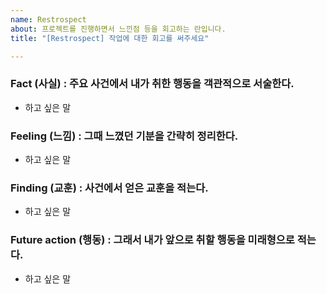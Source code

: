 ```yaml
---
name: Restrospect
about: 프로젝트를 진행하면서 느낀점 등을 회고하는 란입니다.
title: "[Restrospect] 작업에 대한 회고를 써주세요"

---
```


### Fact (사실) : 주요 사건에서 내가 취한 행동을 객관적으로 서술한다.
- 하고 싶은 말

### Feeling (느낌) : 그때 느꼈던 기분을 간략히 정리한다.
- 하고 싶은 말

### Finding (교훈) : 사건에서 얻은 교훈을 적는다.
- 하고 싶은 말

### Future action (행동) : 그래서 내가 앞으로 취할 행동을 미래형으로 적는다.
- 하고 싶은 말
